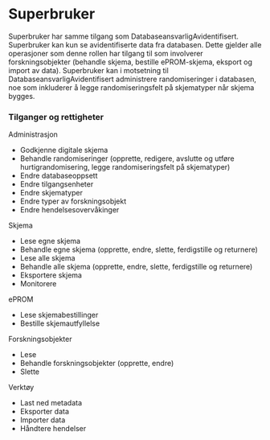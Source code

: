 # Superbruker

Superbruker har samme tilgang som DatabaseansvarligAvidentifisert. Superbruker kan kun se avidentifiserte data fra databasen. Dette gjelder alle operasjoner som denne rollen har tilgang til som involverer forskningsobjekter (behandle skjema, bestille ePROM-skjema, eksport og import av data). Superbruker kan i motsetning til DatabaseansvarligAvidentifisert administrere randomiseringer i databasen, noe som inkluderer å legge randomiseringsfelt på skjematyper når skjema bygges. 

### Tilganger og rettigheter

Administrasjon
* Godkjenne digitale skjema 
* Behandle randomiseringer (opprette, redigere, avslutte og utføre hurtigrandomisering, legge randomiseringsfelt på skjematyper)
*	Endre databaseoppsett
*	Endre tilgangsenheter
*	Endre skjematyper
*	Endre typer av forskningsobjekt
* Endre hendelsesovervåkinger

Skjema
*	Lese egne skjema 
*	Behandle egne skjema (opprette, endre, slette, ferdigstille og returnere)
*	Lese alle skjema 
*	Behandle alle skjema (opprette, endre, slette, ferdigstille og returnere)
* Eksportere skjema
* Monitorere

ePROM
*	Lese skjemabestillinger 
*	Bestille skjemautfyllelse

Forskningsobjekter
*	Lese
*	Behandle forskningsobjekter (opprette, endre)
* Slette

Verktøy
*	Last ned metadata
*	Eksporter data 
*	Importer data
* Håndtere hendelser
